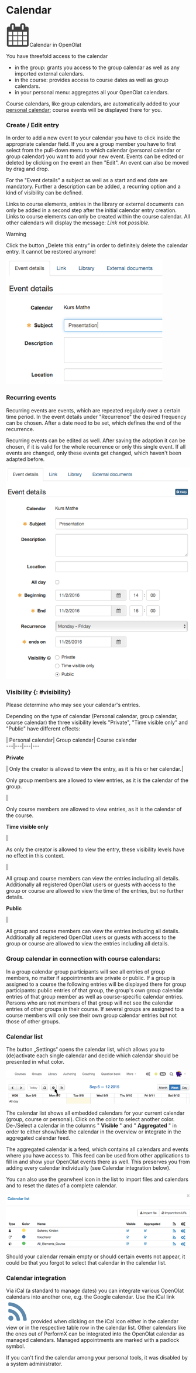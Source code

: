 # Calendar

![](assets/calendar.png)Calendar in OpenOlat

You have threefold access to the calendar

  * in the group: grants you access to the group calendar as well as any imported external calendars. 
  * in the course: provides access to course dates as well as group calendars.
  * in your personal menu: aggregates all your OpenOlat calendars.

Course calendars, like group calendars, are automatically added to your
[personal calendar](Personal_Menu.md#PersonalMenu-_pers_kalender); course
events will be displayed there for you.

  
### Create / Edit entry

In order to add a new event to your calendar you have to click inside the
appropriate calendar field. If you are a group member you have to first select
from the pull-down menu to which calendar (personal calendar or group
calendar) you want to add your new event. Events can be edited or deleted by
clicking on the event an then "Edit". An event can also be moved by drag and
drop.

For the "Event details" a subject as well as a start and end date are
mandatory. Further a description can be added, a recurring option and a kind
of visibility can be defined.

Links to course elements, entries in the library or external documents can
only be added in a second step after the initial calendar entry creation.
Links to course elements can only be created within the course calendar. All
other calendars will display the message: _Link not possible._

Warning

Click the button „Delete this entry“ in order to definitely delete the
calendar entry. It cannot be restored anymore!

![](assets/calendar_connection_EN.png)

### Recurring events

Recurring events are events, which are repeated regularly over a certain time
period. In the event details under "Recurrence" the desired frequency can be
chosen. After a date need to be set, which defines the end of the recurrence.

Recurring events can be edited as well. After saving the adaption it can be
chosen, if it is valid for the whole recurrence or only this single event. If
all events are changed, only these events get changed, which haven't been
adapted before.

![](assets/recurringevent_EN.png)

  

### Visibility {: #visibility}

Please determine who may see your calendar's entries.

Depending on the type of calendar (Personal calendar, group calendar, course
calendar) the three visibility levels "Private", "Time visible only" and
"Public" have different effects:

  
| Personal calendar| Group calendar| Course calendar  
---|---|---|---  
  
 **Private**

|  Only the creator is allowed to view the entry, as it is his or her
calendar.|

Only group members are allowed to view entries, as it is the calendar of the
group.

|

Only course members are allowed to view entries, as it is the calendar of the
course.  
  
 **Time visible only**

|

As only the creator is allowed to view the entry, these visibility levels have
no effect in this context.

|

All group and course members can view the entries including all details.
Additionally all registered OpenOlat users or guests with access to the group
or course are allowed to view the time of the entries, but no further details.  
  
 **Public**

|

All group and course members can view the entries including all details.
Additionally all registered OpenOlat users or guests with access to the group
or course are allowed to view the entries including all details.  
  
  

### Group calendar in connection with course calendars:

In a group calendar group participants will see all entries of group members,
no matter if appointments are private or public. If a group is assigned to a
course the following entries will be displayed there for group participants:
public entries of that group, the group's own group calendar entries of that
group member as well as course-specific calendar entries. Persons who are not
members of that group will not see the calendar entries of other groups in
their course. If several groups are assigned to a course members will only see
their own group calendar entries but not those of other groups.

  

### Calendar list

The button „Settings“ opens the calendar list, which allows you to
(de)activate each single calendar and decide which calendar should be
presented in what color.

![](assets/calendar.gif)

The calendar list shows all embedded calendars for your current calendar
(group, course or personal). Click on the color to select another color.
De-/Select a calendar in the columns " **Visible** " and " **Aggregated** " in
order to either show/hide the calendar in the overview or integrate in the
aggregated calendar feed.

The aggregated calendar is a feed, which contains all calendars and events
where you have access to. This feed can be used from other applications to
fill in and show your OpenOlat events there as well. This preserves you from
adding every calendar individually (see Calendar integration below).

You can also use the gearwheel icon in the list to import files and calendars
and to reset the dates of a complete calendar.

![](assets/calendar_list.gif)  

Should your calendar remain empty or should certain events not appear, it
could be that you forgot to select that calendar in the calendar list.

### Calendar integration

Via iCal (a standard to manage dates) you can integrate various OpenOlat
calendars into another one, e.g. the Google calendar. Use the iCal link
![](assets/rss.png)
provided when clicking on the iCal icon either in the calendar view or in the
respective table row in the calendar list. Other calendars like the ones out
of PerformX can be integrated into the OpenOlat calendar as managed calendars.
Managed appointments are marked with a padlock symbol.

If you can't find the calendar among your personal tools, it was disabled by a
system administrator.

